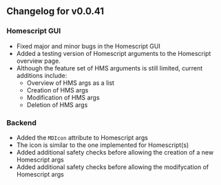 ## Changelog for v0.0.41

### Homescript GUI
- Fixed major and minor bugs in the Homescript GUI
- Added a testing version of Homescript arguments to the Homescript overview page.
- Although the feature set of HMS arguments is still limited, current additions include:
  - Overview of HMS args as a list 
  - Creation of HMS args
  - Modification of HMS args
  - Deletion of HMS args 

### Backend
- Added the `MDIcon` attribute to Homescript args
- The icon is similar to the one implemented for Homescript(s)
- Added additional safety checks before allowing the creation of a new Homescript args
- Added additional safety checks before allowing the modifycation of Homescript args
